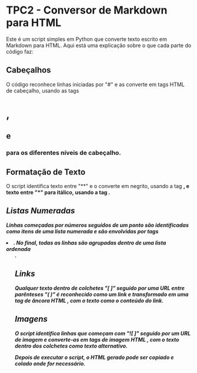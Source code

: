 # TPC2 - Conversor de Markdown para HTML

Este é um script simples em Python que converte texto escrito em Markdown para HTML. Aqui está uma explicação sobre o que cada parte do código faz:

## Cabeçalhos
O código reconhece linhas iniciadas por "#" e as converte em tags HTML de cabeçalho, usando as tags <h1>, <h2> e <h3> para os diferentes níveis de cabeçalho.

## Formatação de Texto
O script identifica texto entre "**" e o converte em negrito, usando a tag <b>, e texto entre "*" para itálico, usando a tag <i>.

## Listas Numeradas
Linhas começadas por números seguidos de um ponto são identificadas como itens de uma lista numerada e são envolvidas por tags <li>. No final, todas as linhas são agrupadas dentro de uma lista ordenada <ol>.

## Links
Qualquer texto dentro de colchetes "[ ]" seguido por uma URL entre parênteses "( )" é reconhecido como um link e transformado em uma tag de âncora HTML <a>, com o texto como o conteúdo do link.

## Imagens
O script identifica linhas que começam com "![ ]" seguido por um URL de imagem e converte-as em tags de imagem HTML <img>, com o texto dentro dos colchetes como texto alternativo.

Depois de executar o script, o HTML gerado pode ser copiado e colado onde for necessário.

